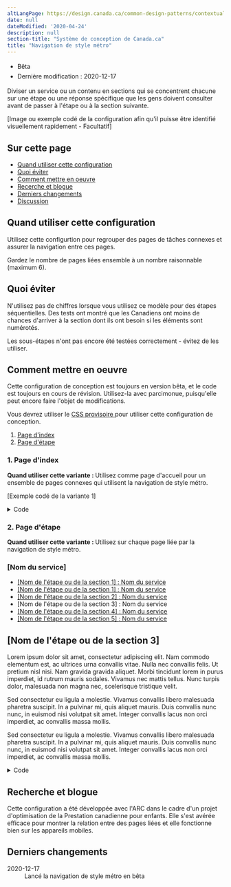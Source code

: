 ```yaml
---
altLangPage: https://design.canada.ca/common-design-patterns/contextual-alerts.html
date: null
dateModified: '2020-04-24'
description: null
section-title: "Système de conception de Canada.ca"
title: "Navigation de style métro"
---
```



<div class="row">
 <div class="col-md-12 pull-left">
  <ul class="list-inline small mrgn-bttm-sm" id="list-inline-desktop-only" style="line-height:1.65em">
   <li class="mrgn-rght-lg">
    <span class="label label-info">
     Bêta
    </span>
   </li>
   <li class="mrgn-rght-lg">
    Dernière modification : 2020-12-17
   </li>
  </ul>
 </div>
</div>

<p>
 Diviser un service ou un contenu en sections qui se concentrent chacune sur une étape ou une réponse spécifique que les gens doivent consulter avant de passer à l'étape ou à la section suivante.
</p>

<div class="pattern-demo mrgn-bttm-md">
 <p>
  [Image ou exemple codé de la configuration afin qu'il puisse être identifié visuellement rapidement - Facultatif]
 </p>
</div>

<section>
 <h2>
  Sur cette page
 </h2>
 <ul>
  <li>
   <a href="#quand">
    Quand utiliser cette configuration
   </a>
  </li>
  <li>
   <a href="#eviter">
    Quoi éviter
   </a>
  </li>
  <li>
   <a href="#comment">
    Comment mettre en oeuvre
   </a>
  </li>
  <li>
   <a href="#recherche">
    Recerche et blogue
   </a>
  </li>
  <li>
   <a href="#derniers">
    Derniers changements
   </a>
  </li>
  <li>
   <a href="#discussion">
    Discussion
   </a>
  </li>
 </ul>
</section>

<section>
 <h2 id="quand">
  Quand utiliser cette configuration
 </h2>
 <p>
  Utilisez cette configurtion pour regrouper des pages de tâches connexes et assurer la navigation entre ces pages.
 </p>
 <p>
  Gardez le nombre de pages liées ensemble à un nombre raisonnable (maximum 6).
 </p>
</section>

<section>
 <h2 id="eviter">
  Quoi éviter
 </h2>
 <p>
  N'utilisez pas de chiffres lorsque vous utilisez ce modèle pour des étapes séquentielles. Des tests ont montré que les Canadiens ont moins de chances d'arriver à la section dont ils ont besoin si les éléments sont numérotés.
 </p>
 <p>
  Les sous-étapes n'ont pas encore été testées correctement - évitez de les utiliser.
 </p>
</section>

<section>
 <h2 id="comment">
  Comment mettre en oeuvre
 </h2>
 <p>
  Cette configuration de conception est toujours en version bêta, et le code est toujours en cours de révision. Utilisez-la avec parcimonue, puisqu'elle peut encore faire l'objet de modifications.
 </p>
 <p>
  Vous devrez utiliser le
  <a href="https://wet-boew.github.io/themes-dist/GCWeb/provisional-en.html">
   CSS provisoire
  </a>
  pour utiliser cette configuration de conception.
 </p>
 <ol>
  <li>
   <a href="#1">
    Page d'index
   </a>
  </li>
  <li>
   <a href="#2">
    Page d'étape
   </a>
  </li>
 </ol>
 <h3 id="1">
  1. Page d'index
 </h3>
 <p>
  <strong>
   Quand utiliser cette variante :
  </strong>
  Utilisez comme page d'accueil pour un ensemble de pages connexes qui utilisent la navigation de style métro.
 </p>
 <div class="pattern-demo mrgn-bttm-md">
  <p>
   [Exemple codé de la variante 1]
  </p>
 </div>
 <details>
  <summary>
   Code
  </summary>
  <pre>
<code>&lt;p&gt;[Exemple codé de la variante 1]&lt;/p&gt;
</code></pre>
 </details>
 <h3 id="primary">
  2. Page d'étape
 </h3>
 <p>
  <strong>
   Quand utiliser cette variante :
  </strong>
  Utilisez sur chaque page liée par la navigation de style métro.
 </p>
 <div class="pattern-demo pattern-demo-component no-pddng" id="demo-tabs">
  <div class="component-demo mrgn-rght-lg mrgn-lft-lg mrgn-tp-lg mrgn-bttm-lg" id="tabs-demo">
   <nav class="provisional gc-subway">
    <h1>
     [Nom du service]
    </h1>
    <ul class="gc-subway-steps">
     <li>
      <a href="#">
       [Nom de l'étape ou de la section 1]
       <span class="wb-inv">
        : Nom du service
       </span>
      </a>
     </li>
     <li>
      <a href="#">
       [Nom de l'étape ou de la section 1]
       <span class="wb-inv">
        : Nom du service
       </span>
      </a>
     </li>
     <li>
      <a href="#">
       [Nom de l'étape ou de la section 2]
       <span class="wb-inv">
        : Nom du service
       </span>
      </a>
     </li>
     <li class="active">
      <a aria-current="page">
       [Nom de l'étape ou de la section 3]
       <span class="wb-inv">
        : Nom du service
       </span>
      </a>
     </li>
     <li>
      <a href="#">
       [Nom de l'étape ou de la section 4]
       <span class="wb-inv">
        : Nom du service
       </span>
      </a>
     </li>
     <li>
      <a href="#">
       [Nom de l'étape ou de la section 5]
       <span class="wb-inv">
        : Nom du service
       </span>
      </a>
     </li>
    </ul>
   </nav>
   <h1 class="provisional gc-thickline" id="wb-cont-demo" property="name">
    [Nom de l'étape ou de la section 3]
   </h1>
   <p>
    Lorem ipsum dolor sit amet, consectetur adipiscing elit. Nam commodo elementum est, ac ultrices urna convallis vitae. Nulla nec convallis felis. Ut pretium nisl nisi. Nam gravida gravida aliquet. Morbi tincidunt lorem in purus imperdiet, id rutrum mauris sodales. Vivamus nec mattis tellus. Nunc turpis dolor, malesuada non magna nec, scelerisque tristique velit.
   </p>
   <p>
    Sed consectetur eu ligula a molestie. Vivamus convallis libero malesuada pharetra suscipit. In a pulvinar mi, quis aliquet mauris. Duis convallis nunc nunc, in euismod nisi volutpat sit amet. Integer convallis lacus non orci imperdiet, ac convallis massa mollis.
   </p>
   <p>
    Sed consectetur eu ligula a molestie. Vivamus convallis libero malesuada pharetra suscipit. In a pulvinar mi, quis aliquet mauris. Duis convallis nunc nunc, in euismod nisi volutpat sit amet. Integer convallis lacus non orci imperdiet, ac convallis massa mollis.
   </p>
  </div>
 </div>
 <div class="col-md-12 mrgn-tp-lg">
  <details class="wb-prettify all-pre">
   <summary>
    Code
   </summary>
   <details>
    <summary>
     HTML
    </summary>
    <pre>
<code>
&lt;nav class="provisional gc-subway"&gt;
  &lt;h1&gt;[Nom du service]&lt;/h1&gt;
  &lt;ul class="gc-subway-steps"&gt;
    &lt;li&gt;&lt;a href="#"&gt;[Nom de l'étape ou de la section 1]&lt;span class="wb-inv"&gt;: [Nom du service]&lt;/span&gt;&lt;/a&gt;&lt;/li&gt;
    &lt;li&gt;&lt;a href="#"&gt;[Nom de l'étape ou de la section 1]&lt;span class="wb-inv"&gt;: [Nom du service]&lt;/span&gt;&lt;/a&gt;&lt;/li&gt;
    &lt;li&gt;&lt;a href="#"&gt;[Nom de l'étape ou de la section 2]&lt;span class="wb-inv"&gt;: [Nom du service]&lt;/span&gt;&lt;/a&gt;&lt;/li&gt;
    &lt;li class="active"&gt;&lt;a aria-current="page"&gt;[Nom de l'étape ou de la section 3]&lt;span class="wb-inv"&gt;: [Nom du service]&lt;/span&gt;&lt;/a&gt;&lt;/li&gt;
    &lt;li&gt;&lt;a href="#"&gt;[Nom de l'étape ou de la section 4]&lt;span class="wb-inv"&gt;: [Nom du service]&lt;/span&gt;&lt;/a&gt;&lt;/li&gt;
    &lt;li&gt;&lt;a href="#"&gt;[Nom de l'étape ou de la section 5]&lt;span class="wb-inv"&gt;: [Nom du service]&lt;/span&gt;&lt;/a&gt;&lt;/li&gt;
  &lt;/ul&gt;
&lt;/nav&gt;
&lt;h1 property="name" id="wb-cont" class="provisional gc-thickline"&gt;[Nom de l'étape ou de la section 3]&lt;/h1&gt;
&lt;p&gt;Lorem ipsum dolor sit amet, consectetur adipiscing elit. Nam commodo elementum est, ac ultrices urna convallis vitae. Nulla nec convallis felis. Ut pretium nisl nisi. Nam gravida gravida aliquet. Morbi tincidunt lorem in purus imperdiet, id rutrum mauris sodales. Vivamus nec mattis tellus. Nunc turpis dolor, malesuada non magna nec, scelerisque tristique velit.&lt;/p&gt;
&lt;p&gt;Sed consectetur eu ligula a molestie. Vivamus convallis libero malesuada pharetra suscipit. In a pulvinar mi, quis aliquet mauris. Duis convallis nunc nunc, in euismod nisi volutpat sit amet. Integer convallis lacus non orci imperdiet, ac convallis massa mollis.&lt;/p&gt;
&lt;p&gt;Sed consectetur eu ligula a molestie. Vivamus convallis libero malesuada pharetra suscipit. In a pulvinar mi, quis aliquet mauris. Duis convallis nunc nunc, in euismod nisi volutpat sit amet. Integer convallis lacus non orci imperdiet, ac convallis massa mollis.&lt;/p&gt;
</code>
</pre>
   </details>
   <details>
    <summary>
     CSS
    </summary>
    <pre class="prettyprint lang-css">
<code>
.provisional.gc-subway {
  border-radius: 0px 6px 6px 0px;
  border-right: 4px solid #26374a;
  border-top: 4px solid #26374a;
  margin-top: 38px;
}
.provisional.gc-subway ul {
  clear: both;
  list-style: none;
  padding-left: .57em;
  padding-top: 10px;
  position: relative;
}
.provisional.gc-subway ul li {
  border-left: 4px solid #26374a;
  padding: 0px 20px 30px 1em;
}
.provisional.gc-subway ul li::first-line {
  line-height: 1 !important;
}
.provisional.gc-subway ul li :first-child::before {
  background-color: #fff;
  border: 3px solid #26374a;
  border-radius: 50%;
  content: "";
  height: 1.2em;
  left: .05em;
  position: absolute;
  -webkit-transition: width .2s, height .2s, left .2s, margin-top .2s;
  transition: width .2s, height .2s, left .2s, margin-top .2s;
  width: 1.2em;
}
.provisional.gc-subway ul li.active &gt; :first-child::before {
  background-color: #26374a;
}
.provisional.gc-subway ul li a[href]:hover::before,
.provisional.gc-subway ul li a[href]:focus::before {
  height: 1.4em;
  left: -.05em;
  margin-top: -.1em;
  width: 1.4em;
}
.provisional.gc-subway ul li:last-child {
  border-bottom: 4px solid #26374a;
  border-bottom-left-radius: 6px;
  border-left: 4px solid #26374a;
}
.provisional.gc-subway ul li ul {
  margin-top: 20px;
  padding-left: .55em;
}
.provisional.gc-subway ul li ul li:last-child {
  border-bottom-width: 0px;
  padding-bottom: 0px;
}
.provisional.gc-subway ul li ul.noline li {
  -o-border-image: none;
  border-image: none;
  border-left: 4px solid transparent;
}
.provisional.gc-subway h1 {
  float: left;
}
.provisional.gc-subway h1,
.provisional.gc-subway-section .gc-subway-h1 {
  background-color: #fff;
  border-bottom-width: 0px;
  color: #555;
  font-size: 1.3em;
  margin-right: 20px;
  margin-top: -19px;
  padding: 0px 20px 10px 0px;
}
@media screen and (min-width: 992px) {
  .provisional.gc-subway {
    border-right: 0;
    border-top: 0;
    display: none;
    margin-top: 25px;
    padding-left: 15px;
  }
  .provisional.gc-subway.no-blink {
    display: block;
  }
  .provisional.gc-subway .gc-subway-menu-nav {
    float: right;
    width: 33.33%;
  }
  .provisional.gc-subway ul li:last-child {
    border-bottom: 0;
    border-left: 4px solid transparent;
  }
  .provisional.gc-subway-section {
    padding-right: 15px;
    width: 66.66%;
  }
  .provisional.gc-subway-section .gc-subway-h1,
  .provisional.gc-subway-section h1 {
    margin-top: 0;
  }
  .provisional.gc-subway-section .gc-subway-h1 {
    font-family: Lato, sans-serif;
    font-weight: inherit;
    margin-bottom: 0;
    margin-right: 0;
    padding-bottom: 0 !important;
    padding-left: 0;
  }
  .wb-disable .provisional.gc-subway {
    display: block;
  }
}
</code>
</pre>
   </details>
   <details>
    <summary>
     JS
    </summary>
    <pre>
<code>
( function( $, window, wb ) {
  "use strict";

  var $document = wb.doc,
    componentName = "gc-subway",
    selector = ".provisional." + componentName,
    initEvent = "wb-init ." + componentName,
    views = {
      xxs: "xxsmallview",
      xs: "xsmallview",
      sm: "smallview",
      md: "mediumview",
      lg: "largeview",
      xl: "xlargeview"
    },
    mainClass = "gc-subway-section",
    toggleClass = "wb-inv",
    desktopInited = false,
    $html = wb.html,
    $h1, $h2, $h1Copy, $menu, $main,

    /**
      * @method init
      * @param {jQuery Event} événement Event qui déclenche l'appel de la fonction
      */
    init = function( event ) {

      // Start initialization
      // returns DOM object = proceed with init
      // returns undefined = do not proceed with init (e.g., already initialized)
      var elm = wb.init( event, componentName, selector ),
        $elm;

      if ( elm ) {
        $elm = $( elm );

        // trigger resizing
        onResize( $elm );

        // Identify that initialization has completed
        wb.ready( $elm, componentName );
      }
    },

    /**
      * Mutation du DOM en fonction du point d'arrêt (breakpoint)
      * @method onResize
      * @param {jQuery DOM element | jQuery Event} $elm Élément ciblé par ce plugin, qui est la balise nav | Événement de redimensionnement
      */
    onResize = function( $elm ) {

      if ( !$elm.length ) {
        $elm = $( selector );
      }

      // Desktop view, setup and mutate H1s
      if ( $html.hasClass( views.md ) || $html.hasClass( views.lg ) ||
        $html.hasClass( views.xl ) ) {

        // Initiate desktop mode only once
        if ( !desktopInited ) {
          initDesktop( $elm );
        }
        $h1.addClass( toggleClass );
        $h1Copy.prependTo( $main );
        $h2.prependTo( $menu );
      } else if ( ( $html.hasClass( views.sm ) || $html.hasClass( views.xs ) || $html.hasClass( views.xxs ) ) &amp;&amp; desktopInited ) {

        // Mobile view, mutate back to mobile first if needed
        $h1.removeClass( toggleClass );
        $h1Copy.remove();
        $( "h2:first-child", $menu ).remove();
      }
    },

    /**
      * Lancer la configuration pour le mode bureau
      * @method initDesktop
      * @param {jQuery DOM element} $elm Élément ciblé par ce plugin, qui est la balise nav
      */
    initDesktop = function( $elm ) {
      $h1 = $( "h1", $elm );
      $h2 = $( "<h2 class="h3 hidden-xs visible-md visible-lg mrgn-tp-0">Sections</h2>" );
      $h1Copy = $( "<p aria-hidden="true" class="gc-subway-h1">" + $h1.text() + "</p>" );
      $( "ul", $elm ).first().wrap( "<div class="gc-subway-menu-nav"></div>" );
      $menu = $( ".gc-subway-menu-nav", $elm );
      $elm.nextUntil( ".pagedetails, .gc-subway-section-end" ).wrapAll( "<section class='provisional " + mainClass + "'>" );
      $main = $elm.next();

      // Prevent on-load blinking on desktop
      $elm.addClass( "no-blink" );

      desktopInited = true;
    };

  // Écoute le redimensionnement et modifie le DOM en conséquence
  $document.on( wb.resizeEvents, onResize );

  // Lie l'événement init du plugin
  $document.on( "timerpoke.wb " + initEvent, selector + ".provisional", init );

  // Ajoute le minuteur pour initialiser le plugin
  wb.add( selector );

  } )( jQuery, window, wb );
</code>
</pre>
</section>
   </details>
  </details>
 </div>
</section>

<h2 id="recherche">
 Recherche et blogue
</h2>

<p>
 Cette configuration a été développée avec l'ARC dans le cadre d'un projet d'optimisation de la Prestation canadienne pour enfants. Elle s'est avérée efficace pour montrer la relation entre des pages liées et elle fonctionne bien sur les appareils mobiles.
</p>

<h2 id="derniers">
 Derniers changements
</h2>

<section>
 <dl class="dl-horizontal">
  <dt>
   <time class="link-muted" datetime="2020-12-27">
    2020-12-17
   </time>
  </dt>
  <dd>
   Lancé la navigation de style métro en bêta
  </dd>
 </dl>
</section>
